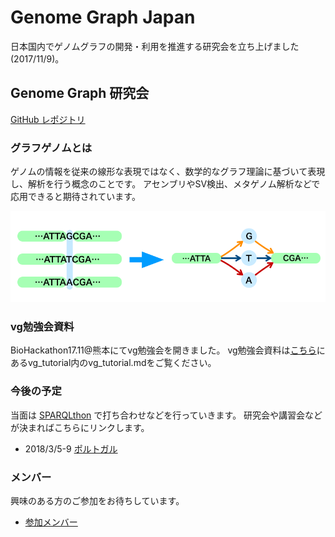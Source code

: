 # Genome Graph Japan

日本国内でゲノムグラフの開発・利用を推進する研究会を立ち上げました(2017/11/9)。

## Genome Graph 研究会

[GitHub レポジトリ](https://github.com/genomegraph/)

### グラフゲノムとは

ゲノムの情報を従来の線形な表現ではなく、数学的なグラフ理論に基づいて表現し、解析を行う概念のことです。
アセンブリやSV検出、メタゲノム解析などで応用できると期待されています。

![例：SNPのグラフ表現](images/SNP_IMAGE.png)

### vg勉強会資料

BioHackathon17.11@熊本にてvg勉強会を開きました。
vg勉強会資料は[こちら](https://github.com/genomegraph/workshop)にあるvg_tutorial内のvg_tutorial.mdをご覧ください。

### 今後の予定

当面は [SPARQLthon](http://wiki.lifesciencedb.jp/mw/SPARQLthon) で打ち合わせなどを行っていきます。
研究会や講習会などが決まればこちらにリンクします。

* 2018/3/5-9 [ポルトガル](portugal)

### メンバー

興味のある方のご参加をお待ちしています。

* [参加メンバー](member)

